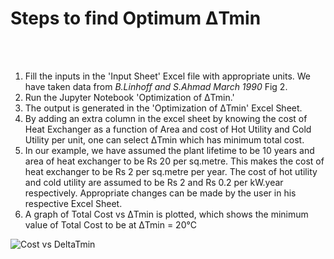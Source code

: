 <h1>Steps to find Optimum ΔTmin </h1>
<br>
<br>
<ol>
  <li> Fill the inputs in the 'Input Sheet' Excel file with appropriate units. We have taken data from <i> B.Linhoff and S.Ahmad March 1990 </i> Fig 2. </li>
  <li> Run the Jupyter Notebook 'Optimization of ΔTmin.' </li> 
  <li> The output is generated in the 'Optimization of ΔTmin' Excel Sheet. </li> 
  <li> By adding an extra column in the excel sheet by knowing the cost of Heat Exchanger as a function of Area and cost of Hot Utility and Cold Utility per unit, one can select ΔTmin which has minimum total cost. </li>
  <li> In our example, we have assumed the plant lifetime to be 10 years and area of heat exchanger to be Rs 20 per sq.metre. This makes the cost of heat exchanger to be Rs 2 per sq.metre per year. The cost of hot utility and cold utility are assumed to be Rs 2 and Rs 0.2 per kW.year respectively. Appropriate changes can be made by the user in his respective Excel Sheet. </li>
  <li> A graph of Total Cost vs ΔTmin is plotted, which shows the minimum value of Total Cost to be at ΔTmin = 20°C </li>
  </ol>
 
 ![Cost vs DeltaTmin](https://user-images.githubusercontent.com/63314951/91275836-4f545f80-e79e-11ea-910f-681ad4521e70.PNG)

